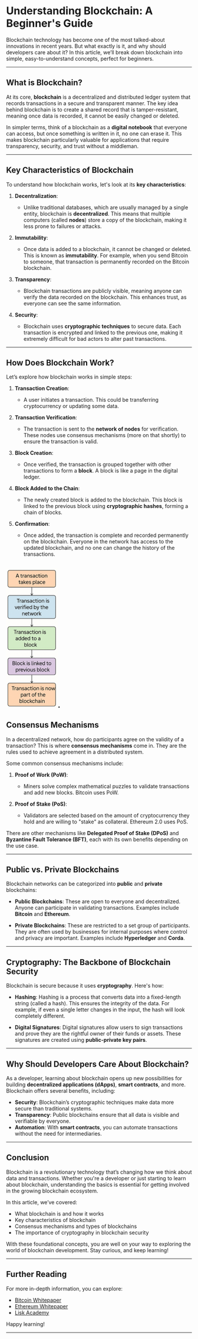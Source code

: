 # Understanding Blockchain: A Beginner's Guide

Blockchain technology has become one of the most talked-about innovations in recent years. But what exactly is it, and why should developers care about it? In this article, we’ll break down blockchain into simple, easy-to-understand concepts, perfect for beginners.

---

## What is Blockchain?

At its core, **blockchain** is a decentralized and distributed ledger system that records transactions in a secure and transparent manner. The key idea behind blockchain is to create a shared record that is tamper-resistant, meaning once data is recorded, it cannot be easily changed or deleted.

In simpler terms, think of a blockchain as a **digital notebook** that everyone can access, but once something is written in it, no one can erase it. This makes blockchain particularly valuable for applications that require transparency, security, and trust without a middleman.

---

## Key Characteristics of Blockchain

To understand how blockchain works, let's look at its **key characteristics**:

1. **Decentralization**: 
   - Unlike traditional databases, which are usually managed by a single entity, blockchain is **decentralized**. This means that multiple computers (called **nodes**) store a copy of the blockchain, making it less prone to failures or attacks.

2. **Immutability**:
   - Once data is added to a blockchain, it cannot be changed or deleted. This is known as **immutability**. For example, when you send Bitcoin to someone, that transaction is permanently recorded on the Bitcoin blockchain.

3. **Transparency**:
   - Blockchain transactions are publicly visible, meaning anyone can verify the data recorded on the blockchain. This enhances trust, as everyone can see the same information.

4. **Security**:
   - Blockchain uses **cryptographic techniques** to secure data. Each transaction is encrypted and linked to the previous one, making it extremely difficult for bad actors to alter past transactions.

---

## How Does Blockchain Work?

Let’s explore how blockchain works in simple steps:

1. **Transaction Creation**: 
   - A user initiates a transaction. This could be transferring cryptocurrency or updating some data.

2. **Transaction Verification**: 
   - The transaction is sent to the **network of nodes** for verification. These nodes use consensus mechanisms (more on that shortly) to ensure the transaction is valid.

3. **Block Creation**: 
   - Once verified, the transaction is grouped together with other transactions to form a **block**. A block is like a page in the digital ledger.

4. **Block Added to the Chain**: 
   - The newly created block is added to the blockchain. This block is linked to the previous block using **cryptographic hashes**, forming a chain of blocks.

5. **Confirmation**: 
   - Once added, the transaction is complete and recorded permanently on the blockchain. Everyone in the network has access to the updated blockchain, and no one can change the history of the transactions.

![Image Alt](https://github.com/Charlton0/LiskAfrica_Bootcamp/blob/76c468d443373f65fbbd009cd1cea3f26d44b5be/How%20Blockchain%20Works.png).
---

## Consensus Mechanisms

In a decentralized network, how do participants agree on the validity of a transaction? This is where **consensus mechanisms** come in. They are the rules used to achieve agreement in a distributed system.

Some common consensus mechanisms include:

1. **Proof of Work (PoW)**:
   - Miners solve complex mathematical puzzles to validate transactions and add new blocks. Bitcoin uses PoW.

2. **Proof of Stake (PoS)**:
   - Validators are selected based on the amount of cryptocurrency they hold and are willing to "stake" as collateral. Ethereum 2.0 uses PoS.

There are other mechanisms like **Delegated Proof of Stake (DPoS)** and **Byzantine Fault Tolerance (BFT)**, each with its own benefits depending on the use case.

---

## Public vs. Private Blockchains

Blockchain networks can be categorized into **public** and **private** blockchains:

- **Public Blockchains**: These are open to everyone and decentralized. Anyone can participate in validating transactions. Examples include **Bitcoin** and **Ethereum**.
  
- **Private Blockchains**: These are restricted to a set group of participants. They are often used by businesses for internal purposes where control and privacy are important. Examples include **Hyperledger** and **Corda**.

---

## Cryptography: The Backbone of Blockchain Security

Blockchain is secure because it uses **cryptography**. Here's how:

- **Hashing**: Hashing is a process that converts data into a fixed-length string (called a hash). This ensures the integrity of the data. For example, if even a single letter changes in the input, the hash will look completely different.
  
- **Digital Signatures**: Digital signatures allow users to sign transactions and prove they are the rightful owner of their funds or assets. These signatures are created using **public-private key pairs**.

---

## Why Should Developers Care About Blockchain?

As a developer, learning about blockchain opens up new possibilities for building **decentralized applications (dApps)**, **smart contracts**, and more. Blockchain offers several benefits, including:

- **Security**: Blockchain’s cryptographic techniques make data more secure than traditional systems.
- **Transparency**: Public blockchains ensure that all data is visible and verifiable by everyone.
- **Automation**: With **smart contracts**, you can automate transactions without the need for intermediaries.

---

## Conclusion

Blockchain is a revolutionary technology that’s changing how we think about data and transactions. Whether you're a developer or just starting to learn about blockchain, understanding the basics is essential for getting involved in the growing blockchain ecosystem.

In this article, we’ve covered:
- What blockchain is and how it works
- Key characteristics of blockchain
- Consensus mechanisms and types of blockchains
- The importance of cryptography in blockchain security

With these foundational concepts, you are well on your way to exploring the world of blockchain development. Stay curious, and keep learning!

---

## Further Reading

For more in-depth information, you can explore:
- [Bitcoin Whitepaper](https://bitcoin.org/bitcoin.pdf)
- [Ethereum Whitepaper](https://ethereum.org/en/whitepaper/)
- [Lisk Academy](https://lisk.io/academy)

Happy learning!

---


